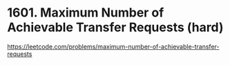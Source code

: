 # 1601. Maximum Number of Achievable Transfer Requests (hard)

https://leetcode.com/problems/maximum-number-of-achievable-transfer-requests

